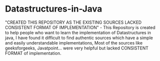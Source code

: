 # Datastructures-in-Java
"CREATED THIS REPOSITORY AS THE EXISTING SOURCES LACKED  CONSISTENT FORMAT OF IMPLEMENTATION" - 
This Repository is created to help people who want to learn the implementation of Datastructures in java, I have found it difficult to find authentic sources which have a simple and easily understandable implementations, Most of the sources like geeksforgeeks, Javatpoint... were very helpful but lacked CONSISTENT FORMAT of implementation.
